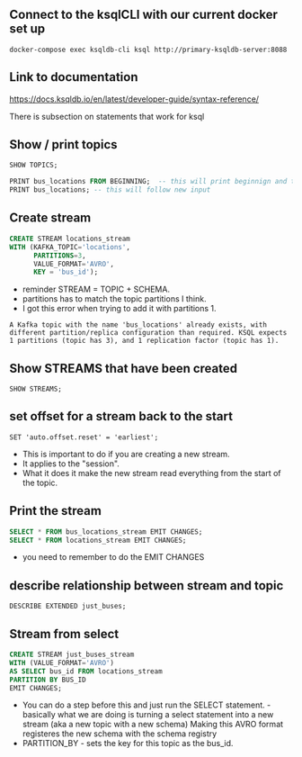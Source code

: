 ## Connect to the ksqlCLI with our current docker set up

```
docker-compose exec ksqldb-cli ksql http://primary-ksqldb-server:8088
```

## Link to documentation

https://docs.ksqldb.io/en/latest/developer-guide/syntax-reference/

There is subsection on statements that work for ksql

## Show / print topics

```sql
SHOW TOPICS;
```

```sql
PRINT bus_locations FROM BEGINNING;  -- this will print beginnign and then follow
PRINT bus_locations; -- this will follow new input
```

## Create stream

```sql
CREATE STREAM locations_stream
WITH (KAFKA_TOPIC='locations',
      PARTITIONS=3,
      VALUE_FORMAT='AVRO',
      KEY = 'bus_id');
```

- reminder STREAM = TOPIC + SCHEMA.
- partitions has to match the topic partitions I think.
- I got this error when trying to add it with partitions 1.

```
A Kafka topic with the name 'bus_locations' already exists, with different partition/replica configuration than required. KSQL expects 1 partitions (topic has 3), and 1 replication factor (topic has 1).
```

## Show STREAMS that have been created

```sqls
SHOW STREAMS;
```

## set offset for a stream back to the start

```
SET 'auto.offset.reset' = 'earliest';
```

- This is important to do if you are creating a new stream.
- It applies to the "session".
- What it does it make the new stream read everything from the start of the topic.

## Print the stream

```sql
SELECT * FROM bus_locations_stream EMIT CHANGES;
SELECT * FROM locations_stream EMIT CHANGES;

```

- you need to remember to do the EMIT CHANGES

## describe relationship between stream and topic

```
DESCRIBE EXTENDED just_buses;
```

## Stream from select

```sql
CREATE STREAM just_buses_stream
WITH (VALUE_FORMAT='AVRO')
AS SELECT bus_id FROM locations_stream
PARTITION BY BUS_ID
EMIT CHANGES;
```

- You can do a step before this and just run the SELECT statement. - basically what we are doing is turning a select statement into a new stream (aka a new topic with a new schema)
  Making this AVRO format registeres the new schema with the schema registry
- PARTITION_BY - sets the key for this topic as the bus_id.
